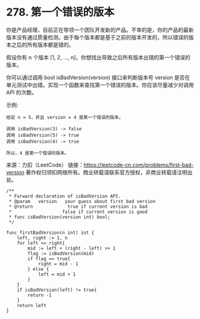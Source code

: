 # 278. 第一个错误的版本

你是产品经理，目前正在带领一个团队开发新的产品。不幸的是，你的产品的最新版本没有通过质量检测。由于每个版本都是基于之前的版本开发的，所以错误的版本之后的所有版本都是错的。

假设你有 n 个版本 [1, 2, ..., n]，你想找出导致之后所有版本出错的第一个错误的版本。

你可以通过调用 bool isBadVersion(version) 接口来判断版本号 version 是否在单元测试中出错。实现一个函数来查找第一个错误的版本。你应该尽量减少对调用 API 的次数。

示例:

```text
给定 n = 5，并且 version = 4 是第一个错误的版本。

调用 isBadVersion(3) -> false
调用 isBadVersion(5) -> true
调用 isBadVersion(4) -> true

所以，4 是第一个错误的版本。

```

来源：力扣（LeetCode）
链接：<https://leetcode-cn.com/problems/first-bad-version>
著作权归领扣网络所有。商业转载请联系官方授权，非商业转载请注明出处。

```golang
/**  
 * Forward declaration of isBadVersion API.
 * @param   version   your guess about first bad version
 * @return             true if current version is bad
 *                   false if current version is good
 * func isBadVersion(version int) bool;
 */

func firstBadVersion(n int) int {
    left, right := 1, n
    for left <= right{
        mid := left + (right - left) >> 1
        flag := isBadVersion(mid)
        if flag == true{
            right = mid - 1
        } else {
            left = mid + 1
        }
    }
    if isBadVersion(left) != true{
        return -1
    }
    return left
}
```
